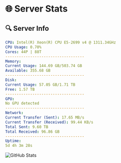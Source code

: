 # 🌐 Server Stats
## 🔍 Server Info
```yaml
CPU: Intel(R) Xeon(R) CPU E5-2699 v4 @ 1311.34GHz
CPU Usage: 0.70%
Cores: 44P | 88T
-----------------------------------
Memory:
Current Usage: 144.69 GB/503.74 GB
Available: 355.68 GB
-----------------------------------
Disk:
Current Usage: 57.05 GB/1.71 TB
Free: 1.57 TB
-----------------------------------
GPU:
No GPU detected
-----------------------------------
Network:
Current Transfer (Sent): 17.65 MB/s
Current Transfer (Received): 99.44 KB/s
Total Sent: 9.60 TB
Total Received: 96.86 GB
-----------------------------------
Uptime:
5d 4h 3m 28s
```
![GitHub Stats](https://img.shields.io/badge/Updated-2025-03-13_01:26:17-blue)